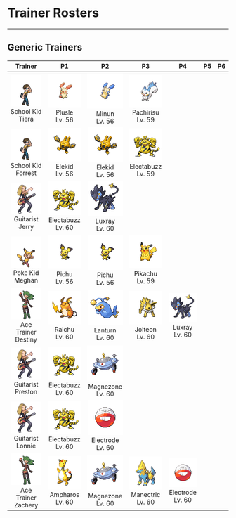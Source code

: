 # Trainer Rosters

---

## Generic Trainers

| Trainer | P1 | P2 | P3 | P4 | P5 | P6 |
|:-------:|:--:|:--:|:--:|:--:|:--:|:--:|
| ![School Kid Tiera](../../assets/trainers/school_kid.png)<br>School Kid Tiera | ![Plusle](../../assets/sprites/plusle/front.gif)<br>Plusle<br>Lv. 56 | ![Minun](../../assets/sprites/minun/front.gif)<br>Minun<br>Lv. 56 | ![Pachirisu](../../assets/sprites/pachirisu/front.gif)<br>Pachirisu<br>Lv. 59 |
| ![School Kid Forrest](../../assets/trainers/school_kid.png)<br>School Kid Forrest | ![Elekid](../../assets/sprites/elekid/front.gif)<br>Elekid<br>Lv. 56 | ![Elekid](../../assets/sprites/elekid/front.gif)<br>Elekid<br>Lv. 56 | ![Electabuzz](../../assets/sprites/electabuzz/front.gif)<br>Electabuzz<br>Lv. 59 |
| ![Guitarist Jerry](../../assets/trainers/guitarist.png)<br>Guitarist Jerry | ![Electabuzz](../../assets/sprites/electabuzz/front.gif)<br>Electabuzz<br>Lv. 60 | ![Luxray](../../assets/sprites/luxray/front.gif)<br>Luxray<br>Lv. 60 |
| ![Poke Kid Meghan](../../assets/trainers/poke_kid.png)<br>Poke Kid Meghan | ![Pichu](../../assets/sprites/pichu/front.gif)<br>Pichu<br>Lv. 56 | ![Pichu](../../assets/sprites/pichu/front.gif)<br>Pichu<br>Lv. 56 | ![Pikachu](../../assets/sprites/pikachu/front.gif)<br>Pikachu<br>Lv. 59 |
| ![Ace Trainer Destiny](../../assets/trainers/ace_trainer.png)<br>Ace Trainer Destiny | ![Raichu](../../assets/sprites/raichu/front.gif)<br>Raichu<br>Lv. 60 | ![Lanturn](../../assets/sprites/lanturn/front.gif)<br>Lanturn<br>Lv. 60 | ![Jolteon](../../assets/sprites/jolteon/front.gif)<br>Jolteon<br>Lv. 60 | ![Luxray](../../assets/sprites/luxray/front.gif)<br>Luxray<br>Lv. 60 |
| ![Guitarist Preston](../../assets/trainers/guitarist.png)<br>Guitarist Preston | ![Electabuzz](../../assets/sprites/electabuzz/front.gif)<br>Electabuzz<br>Lv. 60 | ![Magnezone](../../assets/sprites/magnezone/front.gif)<br>Magnezone<br>Lv. 60 |
| ![Guitarist Lonnie](../../assets/trainers/guitarist.png)<br>Guitarist Lonnie | ![Electabuzz](../../assets/sprites/electabuzz/front.gif)<br>Electabuzz<br>Lv. 60 | ![Electrode](../../assets/sprites/electrode/front.gif)<br>Electrode<br>Lv. 60 |
| ![Ace Trainer Zachery](../../assets/trainers/ace_trainer.png)<br>Ace Trainer Zachery | ![Ampharos](../../assets/sprites/ampharos/front.gif)<br>Ampharos<br>Lv. 60 | ![Magnezone](../../assets/sprites/magnezone/front.gif)<br>Magnezone<br>Lv. 60 | ![Manectric](../../assets/sprites/manectric/front.gif)<br>Manectric<br>Lv. 60 | ![Electrode](../../assets/sprites/electrode/front.gif)<br>Electrode<br>Lv. 60 |
